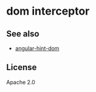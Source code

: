 # dom interceptor

## See also
* [angular-hint-dom](https://github.com/angular/angular-hint-dom)

## License
Apache 2.0
